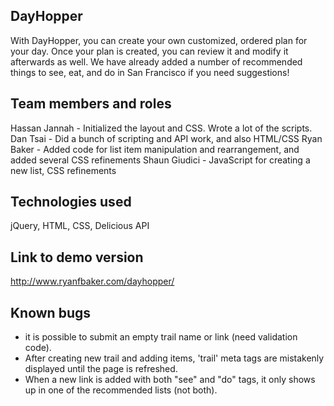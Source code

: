 DayHopper
------------

With DayHopper, you can create your own customized, ordered plan for your day. Once your plan is created, you can review it and modify it afterwards as well. We have already added a number of recommended things to see, eat, and do in San Francisco if you need suggestions!

Team members and roles
------------
Hassan Jannah - Initialized the layout and CSS. Wrote a lot of the scripts.
Dan Tsai - Did a bunch of scripting and API work, and also HTML/CSS
Ryan Baker - Added code for list item manipulation and rearrangement, and added several CSS refinements
Shaun Giudici - JavaScript for creating a new list, CSS refinements

Technologies used
------------
jQuery, HTML, CSS, Delicious API

Link to demo version
------------
http://www.ryanfbaker.com/dayhopper/

Known bugs
------------
- it is possible to submit an empty trail name or link (need validation code).
- After creating new trail and adding items, 'trail' meta tags are mistakenly displayed until the page is refreshed.
- When a new link is added with both "see" and "do" tags, it only shows up in one of the recommended lists (not both).
